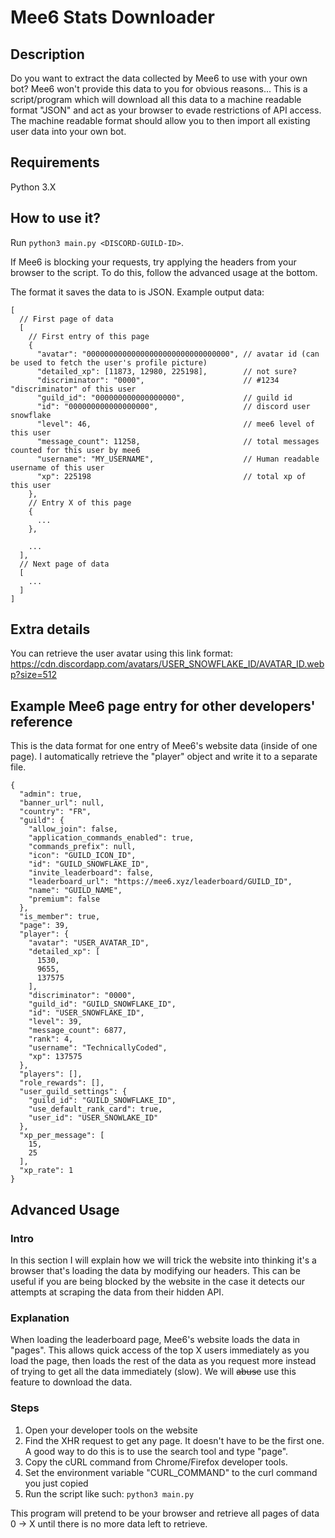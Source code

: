 # Mee6 Stats Downloader

## Description
Do you want to extract the data collected by Mee6 to use with your own bot? Mee6 won't provide this data to you for obvious reasons...
This is a script/program which will download all this data to a machine readable format "JSON" and act as your browser to evade restrictions of API access.
The machine readable format should allow you to then import all existing user data into your own bot.

## Requirements
Python 3.X

## How to use it?
Run `python3 main.py <DISCORD-GUILD-ID>`. 

If Mee6 is blocking your requests, try applying the headers from your browser to the script. To do this, follow the advanced usage at the bottom.

The format it saves the data to is JSON. Example output data:
```
[
  // First page of data
  [
    // First entry of this page
    {
      "avatar": "00000000000000000000000000000000", // avatar id (can be used to fetch the user's profile picture)
      "detailed_xp": [11873, 12980, 225198],        // not sure?
      "discriminator": "0000",                      // #1234 "discriminator" of this user
      "guild_id": "000000000000000000",             // guild id
      "id": "000000000000000000",                   // discord user snowflake
      "level": 46,                                  // mee6 level of this user
      "message_count": 11258,                       // total messages counted for this user by mee6
      "username": "MY_USERNAME",                    // Human readable username of this user
      "xp": 225198                                  // total xp of this user
    },
    // Entry X of this page
    {
      ...
    },

    ...
  ],
  // Next page of data
  [
    ...
  ]
]
```

## Extra details
You can retrieve the user avatar using this link format: https://cdn.discordapp.com/avatars/USER_SNOWFLAKE_ID/AVATAR_ID.webp?size=512

## Example Mee6 page entry for other developers' reference
This is the data format for one entry of Mee6's website data (inside of one page). I automatically retrieve the "player" object and write it to a separate file.

```
{
  "admin": true,
  "banner_url": null,
  "country": "FR",
  "guild": {
    "allow_join": false,
    "application_commands_enabled": true,
    "commands_prefix": null,
    "icon": "GUILD_ICON_ID",
    "id": "GUILD_SNOWFLAKE_ID",
    "invite_leaderboard": false,
    "leaderboard_url": "https://mee6.xyz/leaderboard/GUILD_ID",
    "name": "GUILD_NAME",
    "premium": false
  },
  "is_member": true,
  "page": 39,
  "player": {
    "avatar": "USER_AVATAR_ID",
    "detailed_xp": [
      1530,
      9655,
      137575
    ],
    "discriminator": "0000",
    "guild_id": "GUILD_SNOWFLAKE_ID",
    "id": "USER_SNOWFLAKE_ID",
    "level": 39,
    "message_count": 6877,
    "rank": 4,
    "username": "TechnicallyCoded",
    "xp": 137575
  },
  "players": [],
  "role_rewards": [],
  "user_guild_settings": {
    "guild_id": "GUILD_SNOWFLAKE_ID",
    "use_default_rank_card": true,
    "user_id": "USER_SNOWLAKE_ID"
  },
  "xp_per_message": [
    15,
    25
  ],
  "xp_rate": 1
}
```

## Advanced Usage
### Intro
In this section I will explain how we will trick the website into thinking it's a browser that's loading the data by modifying our headers. This can be useful if you are being blocked by the website in the case it detects our attempts at scraping the data from their hidden API.

### Explanation
When loading the leaderboard page, Mee6's website loads the data in "pages". This allows quick access of the top X users immediately as you load the page, then loads the rest of the data as you request more instead of trying to get all the data immediately (slow).
We will ~~abuse~~ use this feature to download the data.

### Steps
1. Open your developer tools on the website
2. Find the XHR request to get any page. It doesn't have
to be the first one. A good way to do this is to use the search tool and type "page".
4. Copy the cURL command from Chrome/Firefox developer tools.
5. Set the environment variable "CURL_COMMAND" to the curl command you just copied
6. Run the script like such: `python3 main.py`

This program will pretend to be your browser and retrieve all pages of data 0 -> X until there is no more data left to retrieve.
